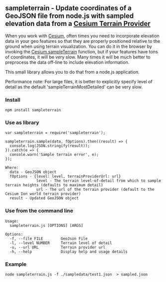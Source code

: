 ## sampleterrain - Update coordinates of a GeoJSON file from node.js with sampled elevation data from a [Cesium Terrain Provider](https://cesiumjs.org/Cesium/Build/Documentation/CesiumTerrainProvider.html)

When you work with [Cesium](https://cesiumjs.org/), often times you need to incorporate elevation data in your geo features so that they are properly positioned relative to the ground when using terrain visualization. You can do it in the browser by invoking the [Cesium.sampleTerrain](https://cesiumjs.org/Cesium/Build/Documentation/sampleTerrain.html) function, but if your features have tons of coordinates, it will be very slow. Many times it will be much better to preprocess the data off-line to include elevation information.

This small library allows you to do that from a node.js application.

Performance note: For large files, it is better to explicitly specify level of detail as the default 'sampleTerrainMostDetailed' can be very slow.

### Install
```
npm install sampleterrain
```

### Use as library

```
var sampleterrain = require('sampleterrain');

sampleterrain.sample(data, fOptions).then((result) => {
  console.log(JSON.stringify(result));
}).catch(e => {
  console.warn('Sample terrain error', e);
});

Where:
  data - GeoJSON object
  fOptions - {level: level, terrainProviderUrl: url}
              level - The terrain level-of-detail from which to sample terrain heights (defaults to maximum detail)
              url - The url of the terrain provider (default to the Cesium Ion world terrain provider)
  result - Updated GeoJSON object

```

### Use from the command line
```
Usage:
  sampleterrain.js [OPTIONS] [ARGS]

Options:
  -f, --file FILE        GeoJson File
  -l, --level NUMBER     Terrain level of detail
  -u, --url URL          Terrain provider url
  -h, --help             Display help and usage details
```

### Example
```
node sampleterrain.js -f ./sampledata/test1.json  > sampled.json
```
